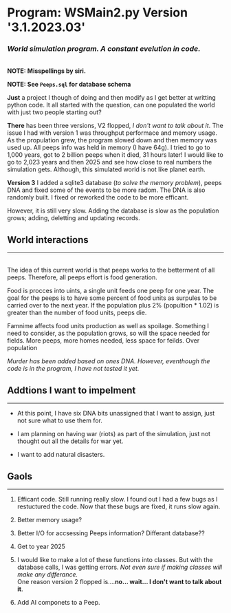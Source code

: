 # Program: WSMain2.py Version '3.1.2023.03'

### *World simulation program. A constant evelution in code.*
\
**NOTE: Misspellings by siri.**

**NOTE: See `Peeps.sql` for database schema**

**Just** a project I though of doing and then modify as I get better at
writting python code. It all started with the question, can one populated the world with just two people starting out?

**There** has been three versions, V2 flopped, *I don't want to talk about it*. The issue I had with version 1 was throughput performace and memory usage. As the propulation grew, the program slowed down and then memory was used up. All peeps info was held in memory (I have 64g). I tried to go to 1,000 years, got to 2 billion peeps when it died, 31 hours later! I would like to go to 2,023 years and then 2025 and see how close to real numbers the simulation gets. Although, this simulated world is not like planet earth.

**Version 3** I added a sqlite3 database (*to solve the memory problem*),
peeps DNA and fixed some of the events to be more radom. The DNA is also randomly built. I fixed or reworked the code to be more efficant. 

However, it is still very slow. Adding the database is slow as the population grows; adding, deletting and updating records.

## World interactions

---
\
The idea of this current world is that peeps works to the betterment of all peeps. Therefore, all peeps effort is food generation.

Food is procces into uints, a single unit feeds one peep for one year. The goal for the peeps is to have some percent of food units as surpules to be carried over to the next year. If the population plus 2% (popultion * 1.02) is greater than the number of food units, peeps die.

Famnime affects food units production as well as spoilage. Something I need to consider, as the population grows, so will the space needed for fields. More peeps, more homes needed, less space for feilds. Over population

*Murder has been added based on ones DNA. However, eventhough the code is in the program,
I have not tested it yet.*

## Addtions I want to impelment
---
- At this point, I have six DNA bits unassigned that I want to assign, just not sure what to use them for.

- I am planning on having war (riots) as part of the simulation, just not thought out all the details for war yet.

- I want to add natural disasters.

## Gaols
---

1) Efficant code. Still running really slow. I found out I had a few bugs as I restuctured the code. Now that these bugs are fixed, it runs slow again.

2) Better memory usage?

3) Better I/O for accsessing Peeps information? Differant database??

4) Get to year 2025

5) I would like to make a lot of
these functions into classes. But with the
database calls, I was getting errors. *Not even sure if making classes will make any differance.*\
One reason version 2 flopped is....**no... wait... I don't want to talk about it**.

6) Add AI componets to a Peep.

